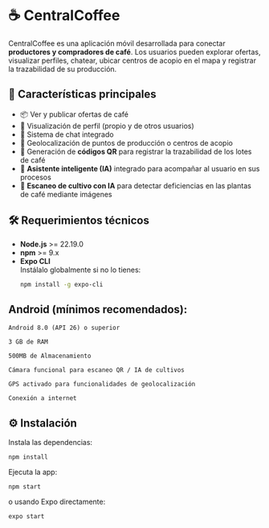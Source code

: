 # ☕ CentralCoffee

CentralCoffee es una aplicación móvil desarrollada para conectar **productores y compradores de café**. Los usuarios pueden explorar ofertas, visualizar perfiles, chatear, ubicar centros de acopio en el mapa y registrar la trazabilidad de su producción.

## 📱 Características principales

- 📦 Ver y publicar ofertas de café  
- 👤 Visualización de perfil (propio y de otros usuarios)  
- 💬 Sistema de chat integrado  
- 📍 Geolocalización de puntos de producción o centros de acopio  
- 🔐 Generación de **códigos QR** para registrar la trazabilidad de los lotes de café  
- 🧠 **Asistente inteligente (IA)** integrado para acompañar al usuario en sus procesos  
- 🌱 **Escaneo de cultivo con IA** para detectar deficiencias en las plantas de café mediante imágenes  

## 🛠️ Requerimientos técnicos

- **Node.js** >= 22.19.0  
- **npm** >= 9.x  
- **Expo CLI**  
  Instálalo globalmente si no lo tienes:
  ```bash
  npm install -g expo-cli

## Android (mínimos recomendados):

    Android 8.0 (API 26) o superior

    3 GB de RAM

    500MB de Almacenamiento

    Cámara funcional para escaneo QR / IA de cultivos

    GPS activado para funcionalidades de geolocalización

    Conexión a internet

## ⚙️ Instalación


Instala las dependencias:

    npm install


Ejecuta la app:

    npm start


o usando Expo directamente:

    expo start